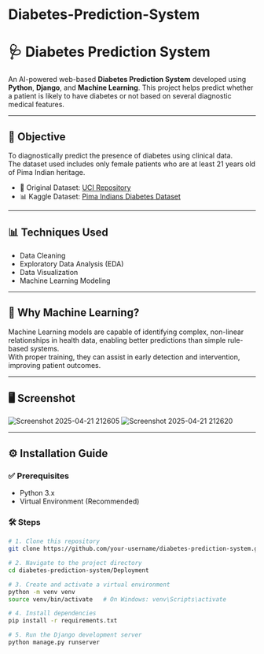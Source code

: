 # Diabetes-Prediction-System
# 🩺 Diabetes Prediction System

An AI-powered web-based **Diabetes Prediction System** developed using **Python**, **Django**, and **Machine Learning**. This project helps predict whether a patient is likely to have diabetes or not based on several diagnostic medical features.

---

## 🎯 Objective

To diagnostically predict the presence of diabetes using clinical data.  
The dataset used includes only female patients who are at least 21 years old of Pima Indian heritage.

- 📄 Original Dataset: [UCI Repository](https://archive.ics.uci.edu/ml/datasets/diabetes)  
- 📊 Kaggle Dataset: [Pima Indians Diabetes Dataset](https://www.kaggle.com/uciml/pima-indians-diabetes-database)

---

## 📊 Techniques Used

- Data Cleaning
- Exploratory Data Analysis (EDA)
- Data Visualization
- Machine Learning Modeling

---


## 🧠 Why Machine Learning?

Machine Learning models are capable of identifying complex, non-linear relationships in health data, enabling better predictions than simple rule-based systems.  
With proper training, they can assist in early detection and intervention, improving patient outcomes.

---

## 🖥️ Screenshot

![Screenshot 2025-04-21 212605](https://github.com/user-attachments/assets/3cb9ccdf-a434-4db4-af99-f01954c62ee9)
![Screenshot 2025-04-21 212620](https://github.com/user-attachments/assets/2238d2ac-5909-412c-ae19-5b120e04c7c1)


---

## ⚙️ Installation Guide

### ✅ Prerequisites
- Python 3.x
- Virtual Environment (Recommended)

### 🛠️ Steps

```bash
# 1. Clone this repository
git clone https://github.com/your-username/diabetes-prediction-system.git

# 2. Navigate to the project directory
cd diabetes-prediction-system/Deployment

# 3. Create and activate a virtual environment
python -m venv venv
source venv/bin/activate   # On Windows: venv\Scripts\activate

# 4. Install dependencies
pip install -r requirements.txt

# 5. Run the Django development server
python manage.py runserver


